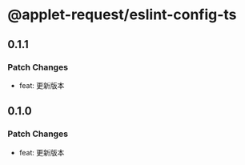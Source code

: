 # @applet-request/eslint-config-ts

## 0.1.1

### Patch Changes

- feat: 更新版本

## 0.1.0

### Patch Changes

- feat: 更新版本
